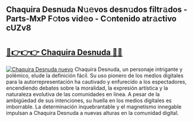 ## Chaquira Desnuda N𝚞𝚎vos desn𝚞dos filtr𝚊dos - Parts-MxP F𝚘tos vid𝚎o - C𝚘ntenido atr𝚊ctivo cUZv8

# <h2><a href="http://mb33k3e.tromn.icu/?c=Chaquira+Desnuda">🔗👉👉👉 Chaquira Desnuda 🔗🔗</a></h2>

[![Chaquira Desnuda nuevo](https://i.imgur.com/pEAQMta.gif)](http://mb33k3e.tromn.icu/?c=Chaquira+Desnuda)
Chaquira Desnuda, un personaje intrigante y polémico, elude la definición fácil. Su uso pionero de los medios digitales para la autorrepresentación ha cautivado y enfurecido a los espectadores, encendiendo debates sobre la moralidad, la expresión artística y la naturaleza evolutiva de las comunidades en línea. A pesar de la ambigüedad de sus intenciones, su huella en los medios digitales es imborrable. La determinación inquebrantable y el magnetismo innegable impulsan a Chaquira Desnuda a nuevas alturas en la comunidad digital.

